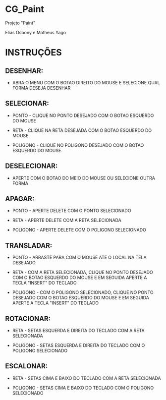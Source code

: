 # CG_Paint
Projeto "Paint"

Elias Osbony e Matheus Yago

# INSTRUÇÕES

## DESENHAR:

- ABRA O MENU COM O BOTAO DIREITO DO MOUSE E SELECIONE QUAL FORMA DESEJA DESENHAR

## SELECIONAR: 

- PONTO - CLIQUE NO PONTO DESEJADO COM O BOTAO ESQUERDO DO MOUSE

- RETA - CLIQUE NA RETA DESEJADA COM O BOTAO ESQUERDO DO MOUSE

- POLIGONO - CLIQUE NO POLIGONO DESEJADO COM O BOTAO ESQUERDO DO MOUSE.

## DESELECIONAR:

- APERTE COM O BOTAO DO MEIO DO MOUSE OU SELECIONE OUTRA FORMA

## APAGAR:

- PONTO - APERTE DELETE COM O PONTO SELECIONADO

- RETA - APERTE DELETE COM A RETA SELECIONADA

- POLIGONO - APERTE DELETE COM O POLIGONO SELECIONADO

## TRANSLADAR:

- PONTO - ARRASTE PARA COM O MOUSE ATE O LOCAL NA TELA DESEJADO

- RETA - COM A RETA SELECIONADA, CLIQUE NO PONTO DESEJADO COM O BOTAO ESQUERDO DO MOUSE E EM SEGUIDA APERTE A TECLA "INSERT" DO TECLADO

- POLIGONO - COM O POLIGONO SELECIONADO, CLIQUE NO PONTO DESEJADO COM O BOTAO ESQUERDO DO MOUSE E EM SEGUIDA APERTE A TECLA "INSERT" DO TECLADO

## ROTACIONAR:

- RETA - SETAS ESQUERDA E DIREITA DO TECLADO COM A RETA SELECIONADA

- POLIGONO - SETAS ESQUERDA E DIREITA DO TECLADO COM O POLIGONO SELECIONADO

## ESCALONAR:

- RETA - SETAS CIMA E BAIXO DO TECLADO COM A RETA SELECIONADA

- POLIGONO - SETAS CIMA E BAIXO DO TECLADO COM O POLIGONO SELECIONADO

